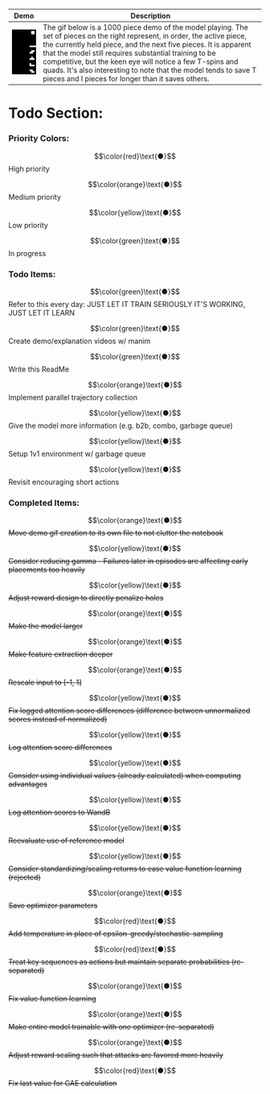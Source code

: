 | Demo | Description |
| ----------- | ----------- |
| <img src="https://github.com/m-sher/QTris/blob/main/Demo.gif" width="100"> | The gif below is a 1000 piece demo of the model playing. The set of pieces on the right represent, in order, the active piece, the currently held piece, and the next five pieces. It is apparent that the model still requires substantial training to be competitive, but the keen eye will notice a few T-spins and quads. It's also interesting to note that the model tends to save T pieces and I pieces for longer than it saves others. |

# Todo Section: #

### Priority Colors: ###

$$\color{red}\text{●}$$ High priority

$$\color{orange}\text{●}$$ Medium priority

$$\color{yellow}\text{●}$$ Low priority

$$\color{green}\text{●}$$ In progress

### Todo Items: ###

$$\color{green}\text{●}$$ Refer to this every day: JUST LET IT TRAIN SERIOUSLY IT'S WORKING, JUST LET IT LEARN

$$\color{green}\text{●}$$ Create demo/explanation videos w/ manim

$$\color{green}\text{●}$$ Write this ReadMe

$$\color{orange}\text{●}$$ Implement parallel trajectory collection

$$\color{yellow}\text{●}$$ Give the model more information (e.g. b2b, combo, garbage queue)

$$\color{yellow}\text{●}$$ Setup 1v1 environment w/ garbage queue 

$$\color{yellow}\text{●}$$ Revisit encouraging short actions

### Completed Items: ###

$$\color{orange}\text{●}$$ ~~Move demo gif creation to its own file to not clutter the notebook~~

$$\color{yellow}\text{●}$$ ~~Consider reducing gamma - Failures later in episodes are affecting early placements too heavily~~

$$\color{yellow}\text{●}$$ ~~Adjust reward design to directly penalize holes~~

$$\color{orange}\text{●}$$ ~~Make the model larger~~

$$\color{orange}\text{●}$$ ~~Make feature extraction deeper~~

$$\color{orange}\text{●}$$ ~~Rescale input to [-1, 1]~~

$$\color{yellow}\text{●}$$ ~~Fix logged attention score differences (difference between unnormalized scores instead of normalized)~~

$$\color{yellow}\text{●}$$ ~~Log attention score differences~~

$$\color{yellow}\text{●}$$ ~~Consider using individual values (already calculated) when computing advantages~~

$$\color{yellow}\text{●}$$ ~~Log attention scores to WandB~~

$$\color{yellow}\text{●}$$ ~~Reevaluate use of reference model~~

$$\color{yellow}\text{●}$$ ~~Consider standardizing/scaling returns to ease value function learning (rejected)~~

$$\color{orange}\text{●}$$ ~~Save optimizer parameters~~

$$\color{red}\text{●}$$ ~~Add temperature in place of epsilon-greedy/stochastic-sampling~~

$$\color{red}\text{●}$$ ~~Treat key sequences as actions but maintain separate probabilities (re-separated)~~

$$\color{orange}\text{●}$$ ~~Fix value function learning~~

$$\color{orange}\text{●}$$ ~~Make entire model trainable with one optimizer (re-separated)~~

$$\color{orange}\text{●}$$ ~~Adjust reward scaling such that attacks are favored more heavily~~

$$\color{red}\text{●}$$ ~~Fix last value for GAE calculation~~